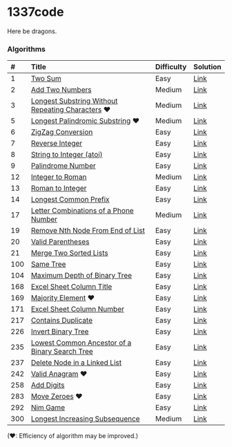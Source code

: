 1337code
========

Here be dragons.

### Algorithms

| #   | Title                                                       | Difficulty | Solution    |
|:--- |:----------------------------------------------------------- |:---------- |:----------- |
| 1   | [Two Sum][]                                                 | Easy       | [Link][1]   |
| 2   | [Add Two Numbers][]                                         | Medium     | [Link][2]   |
| 3   | [Longest Substring Without Repeating Characters][] &hearts; | Medium     | [Link][3]   |
| 5   | [Longest Palindromic Substring][] &hearts;                  | Medium     | [Link][5]   |
| 6   | [ZigZag Conversion][]                                       | Easy       | [Link][6]   |
| 7   | [Reverse Integer][]                                         | Easy       | [Link][7]   |
| 8   | [String to Integer (atoi)][]                                | Easy       | [Link][8]   |
| 9   | [Palindrome Number][]                                       | Easy       | [Link][9]   |
| 12  | [Integer to Roman][]                                        | Medium     | [Link][12]  |
| 13  | [Roman to Integer][]                                        | Easy       | [Link][13]  |
| 14  | [Longest Common Prefix][]                                   | Easy       | [Link][14]  |
| 17  | [Letter Combinations of a Phone Number][]                   | Medium     | [Link][17]  |
| 19  | [Remove Nth Node From End of List][]                        | Easy       | [Link][19]  |
| 20  | [Valid Parentheses][]                                       | Easy       | [Link][20]  |
| 21  | [Merge Two Sorted Lists][]                                  | Easy       | [Link][21]  |
| 100 | [Same Tree][]                                               | Easy       | [Link][100] |
| 104 | [Maximum Depth of Binary Tree][]                            | Easy       | [Link][104] |
| 168 | [Excel Sheet Column Title][]                                | Easy       | [Link][168] |
| 169 | [Majority Element][] &hearts;                               | Easy       | [Link][169] |
| 171 | [Excel Sheet Column Number][]                               | Easy       | [Link][171] |
| 217 | [Contains Duplicate][]                                      | Easy       | [Link][217] |
| 226 | [Invert Binary Tree][]                                      | Easy       | [Link][226] |
| 235 | [Lowest Common Ancestor of a Binary Search Tree][]          | Easy       | [Link][235] |
| 237 | [Delete Node in a Linked List][]                            | Easy       | [Link][237] |
| 242 | [Valid Anagram][] &hearts;                                  | Easy       | [Link][242] |
| 258 | [Add Digits][]                                              | Easy       | [Link][258] |
| 283 | [Move Zeroes][] &hearts;                                    | Easy       | [Link][283] |
| 292 | [Nim Game][]                                                | Easy       | [Link][292] |
| 300 | [Longest Increasing Subsequence][]                          | Medium     | [Link][300] |

(&hearts;: Efficiency of algorithm may be improved.)

[Add Digits]: https://leetcode.com/problems/add-digits/
[Add Two Numbers]: https://leetcode.com/problems/add-two-numbers/
[Contains Duplicate]: https://leetcode.com/problems/contains-duplicate/
[Delete Node in a Linked List]: https://leetcode.com/problems/delete-node-in-a-linked-list/
[Excel Sheet Column Number]: https://leetcode.com/problems/excel-sheet-column-number/
[Excel Sheet Column Title]: https://leetcode.com/problems/excel-sheet-column-title/
[Invert Binary Tree]: https://leetcode.com/problems/invert-binary-tree/
[Integer to Roman]: https://leetcode.com/problems/integer-to-roman/
[Letter Combinations of a Phone Number]: https://leetcode.com/problems/letter-combinations-of-a-phone-number/
[Longest Common Prefix]: https://leetcode.com/problems/longest-common-prefix/
[Longest Increasing Subsequence]: https://leetcode.com/problems/longest-increasing-subsequence/
[Longest Palindromic Substring]: https://leetcode.com/problems/longest-palindromic-substring/
[Longest Substring Without Repeating Characters]: https://leetcode.com/problems/longest-substring-without-repeating-characters/
[Lowest Common Ancestor of a Binary Search Tree]: https://leetcode.com/problems/lowest-common-ancestor-of-a-binary-search-tree/
[Majority Element]: https://leetcode.com/problems/majority-element/
[Maximum Depth of Binary Tree]: https://leetcode.com/problems/maximum-depth-of-binary-tree/
[Merge Two Sorted Lists]: https://leetcode.com/problems/merge-two-sorted-lists/
[Move Zeroes]: https://leetcode.com/problems/move-zeroes/
[Nim Game]: https://leetcode.com/problems/nim-game/
[Palindrome Number]: https://leetcode.com/problems/palindrome-number/
[Remove Nth Node From End of List]: https://leetcode.com/problems/remove-nth-node-from-end-of-list/
[Reverse Integer]: https://leetcode.com/problems/reverse-integer/
[Roman to Integer]: https://leetcode.com/problems/roman-to-integer/
[Same Tree]: https://leetcode.com/problems/same-tree/
[String to Integer (atoi)]: https://leetcode.com/problems/string-to-integer-atoi/
[Two Sum]: https://leetcode.com/problems/two-sum/
[Valid Anagram]: https://leetcode.com/problems/valid-anagram/
[Valid Parentheses]: https://leetcode.com/problems/valid-parentheses/
[ZigZag Conversion]: https://leetcode.com/problems/zigzag-conversion/

[1]: ./src/com/gokeii/algorithms/medium/twoSum/TwoSum.java
[2]: ./src/com/gokeii/algorithms/medium/addTwoNumbers/AddTwoNumbers.java
[3]: ./src/com/gokeii/algorithms/medium/longestSubstringWithoutRepeatingCharacters/LongestSubstringWithoutRepeatingCharacters.java
[5]: ./src/com/gokeii/algorithms/medium/longestPalindromicSubstring/LongestPalindromicSubstring.java
[6]: ./src/com/gokeii/algorithms/easy/zigZagConversion/ZigZagConversion.java
[7]: ./src/com/gokeii/algorithms/easy/reverseInteger/ReverseInteger.java
[8]: ./src/com/gokeii/algorithms/easy/stringToInteger/StringToInteger.java
[9]: ./src/com/gokeii/algorithms/easy/palindromeNumber/PalindromeNumber.java
[12]: ./src/com/gokeii/algorithms/medium/integerToRoman/IntegerToRoman.java
[13]: ./src/com/gokeii/algorithms/easy/romanToInteger/RomanToInteger.java
[14]: ./src/com/gokeii/algorithms/easy/longestCommonPrefix/LongestCommonPrefix.java
[17]: ./src/com/gokeii/algorithms/medium/letterCombinationsOfAPhoneNumber/LetterCombinationsOfAPhoneNumber.java
[19]: ./src/com/gokeii/algorithms/easy/removeNthNodeFromEndOfList/RemoveNthNodeFromEndOfList.java
[20]: ./src/com/gokeii/algorithms/easy/validParentheses/ValidParentheses.java
[21]: ./src/com/gokeii/algorithms/easy/mergeTwoSortedLists/MergeTwoSortedLists.java
[100]: ./src/com/gokeii/algorithms/easy/sameTree/SameTree.java
[104]: ./src/com/gokeii/algorithms/easy/maximumDepthOfBinaryTree/MaximumDepthOfBinaryTree.java
[168]: ./src/com/gokeii/algorithms/easy/excelSheetColumnTitle/ExcelSheetColumnTitle.java
[169]: ./src/com/gokeii/algorithms/easy/majorityElement/MajorityElement.java
[171]: ./src/com/gokeii/algorithms/easy/excelSheetColumnNumber/ExcelSheetColumnNumber.java
[217]: ./src/com/gokeii/algorithms/easy/containsDuplicate/ContainsDuplicate.java
[226]: ./src/com/gokeii/algorithms/easy/invertBinaryTree/InvertBinaryTree.java
[235]: ./src/com/gokeii/algorithms/easy/lowestCommonAncestorOfABinarySearchTree/LowestCommonAncestorOfABinarySearchTree.java
[237]: ./src/com/gokeii/algorithms/easy/deleteNodeInALinkedList/DeleteNodeInALinkedList.java
[242]: ./src/com/gokeii/algorithms/easy/validAnagram/ValidAnagram.java
[258]: ./src/com/gokeii/algorithms/easy/addDigits/AddDigits.java
[283]: ./src/com/gokeii/algorithms/easy/moveZeroes/MoveZeroes.java
[292]: ./src/com/gokeii/algorithms/easy/nimGame/NimGame.java
[300]: ./src/com/gokeii/algorithms/medium/longestIncreasingSubsequence/LongestIncreasingSubsequence.java